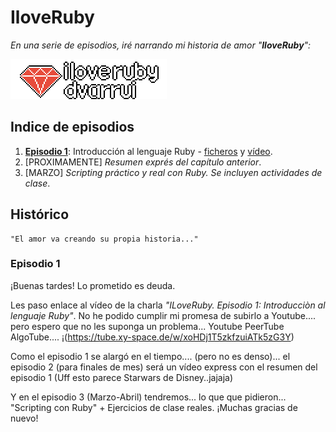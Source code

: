 
# IloveRuby

_En una serie de episodios, iré narrando mi historia de amor "**IloveRuby**":_

![](images/logo.png)

## Indice de episodios

1. **[Episodio 1](#episodio-1)**: Introducción al lenguaje Ruby - [ficheros](episode/01.introduccion/) y [vídeo](https://tube.xy-space.de/w/xoHDj1T5zkfzuiATk5zG3Y).
2. [PROXIMAMENTE] _Resumen exprés del capítulo anterior_.
3. [MARZO] _Scripting práctico y real con Ruby. Se incluyen actividades de clase_.

## Histórico

```
"El amor va creando su propia historia..."
```

### Episodio 1

¡Buenas tardes! Lo prometido es deuda.

Les paso enlace al vídeo de la charla _"ILoveRuby. Episodio 1: Introducciòn al lenguaje Ruby"_. No he podido cumplir mi promesa de subirlo a Youtube.... pero espero que no les suponga un problema... Youtube PeerTube AlgoTube.... ¡(https://tube.xy-space.de/w/xoHDj1T5zkfzuiATk5zG3Y)

Como el episodio 1 se alargó en el tiempo.... (pero no es denso)... el episodio 2 (para finales de mes) será un vídeo express con el resumen del episodio 1 (Uff esto parece Starwars de Disney..jajaja)

Y en el episodio 3 (Marzo-Abril) tendremos... lo que que pidieron... "Scripting con Ruby" + Ejercicios de clase reales. ¡Muchas gracias de nuevo!

